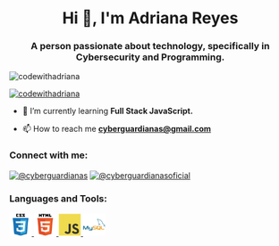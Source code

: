 <h1 align="center">Hi 👋, I'm Adriana Reyes</h1>
<h3 align="center">A person passionate about technology, specifically in Cybersecurity and Programming.</h3>

<p align="left"> <img src="https://komarev.com/ghpvc/?username=codewithadriana&label=Profile%20views&color=0e75b6&style=flat" alt="codewithadriana" /> </p>

<p align="left"> <a href="https://github.com/ryo-ma/github-profile-trophy"><img src="https://github-profile-trophy.vercel.app/?username=codewithadriana" alt="codewithadriana" /></a> </p>

- 🌱 I’m currently learning **Full Stack JavaScript.**

- 📫 How to reach me **cyberguardianas@gmail.com**

<h3 align="left">Connect with me:</h3>
<p align="left">
<a href="https://instagram.com/@cyberguardianas" target="blank"><img align="center" src="https://raw.githubusercontent.com/rahuldkjain/github-profile-readme-generator/master/src/images/icons/Social/instagram.svg" alt="@cyberguardianas" height="30" width="40" /></a>
<a href="https://www.youtube.com/c/@cyberguardianasoficial" target="blank"><img align="center" src="https://raw.githubusercontent.com/rahuldkjain/github-profile-readme-generator/master/src/images/icons/Social/youtube.svg" alt="@cyberguardianasoficial" height="30" width="40" /></a>
</p>

<h3 align="left">Languages and Tools:</h3>
<p align="left"> <a href="https://www.w3schools.com/css/" target="_blank" rel="noreferrer"> <img src="https://raw.githubusercontent.com/devicons/devicon/master/icons/css3/css3-original-wordmark.svg" alt="css3" width="40" height="40"/> </a> <a href="https://www.w3.org/html/" target="_blank" rel="noreferrer"> <img src="https://raw.githubusercontent.com/devicons/devicon/master/icons/html5/html5-original-wordmark.svg" alt="html5" width="40" height="40"/> </a> <a href="https://developer.mozilla.org/en-US/docs/Web/JavaScript" target="_blank" rel="noreferrer"> <img src="https://raw.githubusercontent.com/devicons/devicon/master/icons/javascript/javascript-original.svg" alt="javascript" width="40" height="40"/> </a> <a href="https://www.mysql.com/" target="_blank" rel="noreferrer"> <img src="https://raw.githubusercontent.com/devicons/devicon/master/icons/mysql/mysql-original-wordmark.svg" alt="mysql" width="40"/> </a> </p>
